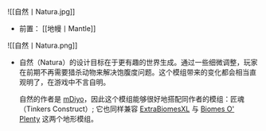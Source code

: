 ![[自然丨Natura.jpg]]
- 前置：
 [[地幔丨Mantle]]

![[自然丨Natura.png]]
- 自然（Natura）的设计目标在于更有趣的世界生成。通过一些细微调整，玩家在前期不再需要猎杀动物来解决饱腹度问题。这个模组带来的变化都会相当直观明了，在游戏中不言自明。  
    
      
    
    自然的作者是 [mDiyo](https://www.mcmod.cn/author/21533.html "mDiyo")，因此这个模组能够很好地搭配同作者的模组：匠魂（Tinkers Construct）; 它也同样兼容 [ExtraBiomesXL](https://www.mcmod.cn/class/50.html) 与 [Biomes O' Plenty](https://www.mcmod.cn/class/108.html) 这两个地形模组。
